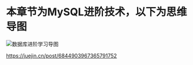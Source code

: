 # 本章节为MySQL进阶技术，以下为思维导图

<img src="https://picturestr.oss-cn-shanghai.aliyuncs.com/img/20200713220714.png" align="center" alt="数据库进阶学习导图">


https://juejin.cn/post/6844903967365791752